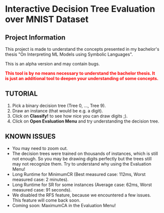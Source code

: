 # Interactive Decision Tree Evaluation over MNIST Dataset

## Project Information
This project is made to understand the concepts presented in my bachelor's thesis "On Interpreting ML Models using Symbolic Languages".

This is an alpha version and may contain bugs.

<span style="color:red; font-weight:bold;">This tool is by no means necessary to understand the bachelor thesis. It is just an additional tool to deepen your understanding of some concepts.</span>

## TUTORIAL
1. Pick a binary decision tree (Tree 0, ..., Tree 9).
2. Draw an instance (that would be e.g. a digit).
3. Click on **Classify!** to see how nice you can draw digits ;).
4. Click on **Open Evaluation Menu** and try understanding the decision tree.

## KNOWN ISSUES
- You may need to zoom out.
- The decision trees were trained on thousands of instances, which is still not enough. So you may be drawing digits perfectly but the trees still may not recognize them. Try to understand why using the Evaluation Menu!
- Long Runtime for MinimumCR (Best measured case: 112ms, Worst measured case: 2 minutes).
- Long Runtime for SR for some instances (Average case: 62ms, Worst measured case: 91 seconds).
- We disabled the RFS feature, because we encountered a few issues. This feature will come back soon.
- Coming soon: MaximumCA in the Evaluation Menu!
